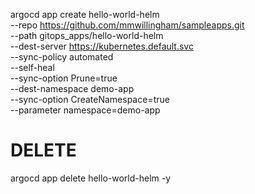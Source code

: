argocd app create hello-world-helm \
--repo https://github.com/mmwillingham/sampleapps.git \
--path gitops_apps/hello-world-helm \
--dest-server https://kubernetes.default.svc \
--sync-policy automated \
--self-heal \
--sync-option Prune=true \
--dest-namespace demo-app \
--sync-option CreateNamespace=true \
--parameter namespace=demo-app

# DELETE
argocd app delete hello-world-helm -y

